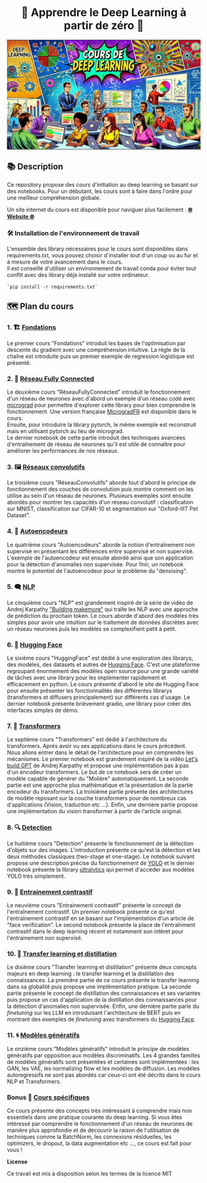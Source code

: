 <p align="center">
  <h1><center> 	🚀 Apprendre le Deep Learning à partir de zéro 🚀</h1>
</p>

<img src="images/banner_comic.webp" alt="banner" width="800" style="display: block; margin-left: auto; margin-right: auto;" />

## 📚 Description

Ce repository propose des cours d'initiation au deep learning se basant sur des notebooks.
Pour un débutant, les cours sont à faire dans l'ordre pour une meilleur compréhension globale. 

Un site internet du cours est disponible pour naviguer plus facilement : [**🌐 Website 🌐**](https://simonthomine.github.io/CoursDeepLearning/)

### 🛠️ Installation de l'environnement de travail 
L'ensemble des library nécessaires pour le cours sont disponibles dans requirements.txt, vous pouvez choisir d'installer tout d'un coup ou au fur et à mesure de votre avancement dans le cours.   
Il est conseillé d'utiliser un environnement de travail conda pour éviter tout conflit avec des library déjà installé sur votre ordinateur.  

```
`pip install -r requirements.txt`
```

## 🗺️ Plan du cours
### 1. 🏗️ [Fondations](./01_Fondations/README.md)
Le premier cours "Fondations" introduit les bases de l'optimisation par descente du gradient avec une compréhension intuitive. La règle de la chaîne est introduite puis un premier exemple de regression logistique est présenté. 

### 2. 🧠 [Réseau Fully Connected](./02_RéseauFullyConnected/README.md)
Le deuxième cours "RéseauFullyConnected" introduit le fonctionnement d'un réseau de neurones avec d'abord un exemple d'un réseau codé avec [micrograd](https://github.com/karpathy/micrograd/tree/master) pour permettre d'explorer cette library pour bien comprendre le fonctionnement. Une version française [MicrogradFR](./02_RéseauFullyConnected/MicrogradFR/README.md) est disponible dans le cours.   
Ensuite, pour introduire la library pytorch, le même exemple est reconstruit mais en utilisant pytorch au lieu de micrograd.  
Le dernier notebook de cette partie introduit des techniques avancées d'entraînement de réseau de neurones qu'il est utile de connaître pour améliorer les performances de nos réseaux. 

### 3. 🖼️ [Réseaux convolutifs](./03_RéseauConvolutifs/README.md)
Le troisième cours "RéseauConvolutifs" aborde tout d'abord le principe de fonctionnement des couches de convolution puis montre comment on les utilise au sein d'un réseau de neurones. Plusieurs exemples sont ensuite abordés pour montrer les capacités d'un réseau convolutif : classification sur MNIST, classification sur CIFAR-10 et segmentation sur "Oxford-IIIT Pet Dataset". 

### 4. 🔄 [Autoencodeurs](./04_Autoencodeurs/README.md)
Le quatrième cours "Autoencodeurs" aborde la notion d'entraînement non supervisé en présentant les différences entre supervisé et non supervisé. L'exemple de l'autoencodeur est ensuite abordé ainsi que son application pour la détection d'anomalies non supervisée. Pour finir, un notebook montre le potentiel de l'autoencodeur pour le problème du "denoising". 

### 5. 🗨️ [NLP](./05_NLP/README.md)
Le cinquième cours "NLP" est grandement inspiré de la série de vidéo de Andrej Karpathy ["Building makemore"](https://www.youtube.com/playlist?list=PLAqhIrjkxbuWI23v9cThsA9GvCAUhRvKZ) qui traîte les NLP avec une approche de prédiction du prochain token. Le cours aborde d'abord des modèles très simples pour avoir une intuition sur le traîtement de données discrètes avec un réseau neurones puis les modèles se complexifient petit à petit. 

### 6. 🤗 [Hugging Face](./06_HuggingFace/README.md)
Le sixième cours "HuggingFace" est dédié à une exploration des librarys, des modèles, des datasets et autres de [Hugging Face](https://huggingface.co/). C'est une plateforme regroupant énormement des modèles open source pour une grande variété de tâches avec une library pour les implémenter rapidement et efficacement en python. Le cours présente d'abord le site de Hugging Face pour ensuite présenter les fonctionnalités des différentes librarys (transformers et diffusers principalement) sur différents cas d'usage. Le dernier notebook présente brièvement gradio, une library pour créer des interfaces simples de démo.

### 7. 🤖 [Transformers](./07_Transformers/README.md)
Le septième cours "Transformers" est dédié à l'architecture du transformers. Après avoir vu ses applications dans le cours précédent. Nous allons entrer dans le détail de l'architecture pour en comprendre les mécanismes. Le premier notebook est grandement inspiré de la vidéo [Let's build GPT](https://www.youtube.com/watch?v=kCc8FmEb1nY&t=1806s&ab_channel=AndrejKarpathy) de Andrej Karpathy et propose une implémentation pas à pas d'un encodeur transformers. Le but de ce notebook sera de créer un modèle capable de générer du "Molière" automatiquement. La seconde partie est une approche plus mathématique et la présentation de la partie encodeur du transformers. La troisième partie présente des architectures de modèle reposant sur la couche transformers pour de nombreux cas d'applications (Vision, traduction etc ...). Enfin, une dernière partie propose une implémentation du vision transformer à partir de l'article original.

### 8. 🔍 [Detection](./08_DetectionEtYolo/README.md)
Le huitième cours "Detection" présente le fonctionnement de la détection d'objets sur des images. L'introduction présente ce qu'est la détection et les deux méthodes classiques (two-stage et one-stage). Le notebook suivant propose une description précise du fonctionnement de [YOLO](https://arxiv.org/pdf/1506.02640) et le dernier notebook présente la library [ultralytics](https://www.ultralytics.com/) qui permet d'accèder aux modèles YOLO très simplement.

### 9. 🎯 [Entrainement contrastif](./09_EntrainementContrastif/README.md)
Le neuvième cours "Entrainement contrastif" présente le concept de l'entraînement contrastif. Un premier notebook présente ce qu'est l'entraînement contrastif en se basant sur l'implémentation d'un article de "face verification". Le second notebook présente la place de l'entraînment contrastif dans le deep learning récent et notamment son intêret pour l'entrainement non supervisé. 

### 10. 🤝 [Transfer learning et distillation](./10_TransferLearningEtDistillation/README.md)
Le dixième cours "Transfer learning et distillation" présente deux concepts majeurs en deep learning : le transfer learning et la distillation des connaissances. La première partie de ce cours présente le transfer learning dans sa globalité puis propose une implémentation pratique. La seconde partie présente le concept de distillation des connaissances et ses variantes puis propose un cas d'application de la distillation des connaissances pour la détection d'anomalies non supervisée. Enfin, une dernière partie parle du *finetuning* sur les LLM en introduisant l'architecture de BERT puis en montrant des exemples de *finetuning* avec transformers du [Hugging Face](https://huggingface.co/).

### 11. 🌀 [Modèles génératifs](./11_ModelesGeneratifs/README.md)
Le onzième cours "Modèles génératifs" introduit le principe de modèles génératifs par opposition aux modèles discriminatifs. Les 4 grandes familles de modèles génératifs sont présentées et certaines sont implémentées : les GAN, les VAE, les normalizing flow et les modèles de diffusion. Les modèles autoregressifs ne sont pas abordés car ceux-ci ont été décrits dans le cours NLP et Transformers.

### Bonus 🌟 [Cours spécifiques](./Bonus_CoursSpécifiques/README.md)
Ce cours présente des concepts très intéressant à comprendre mais non essentiels dans une pratique courante du deep learning. Si vous êtes intéressé par comprendre le fonctionnement d'un réseau de neurones de manière plus approfondie et de découvrir la raison de l'utilisation de techniques comme la BatchNorm, les connexions résiduelles, les optimizers, le dropout, la data augmentation etc ..., ce cours est fait pour vous ! 

**License**

Ce travail est mis à disposition selon les termes de la licence MIT